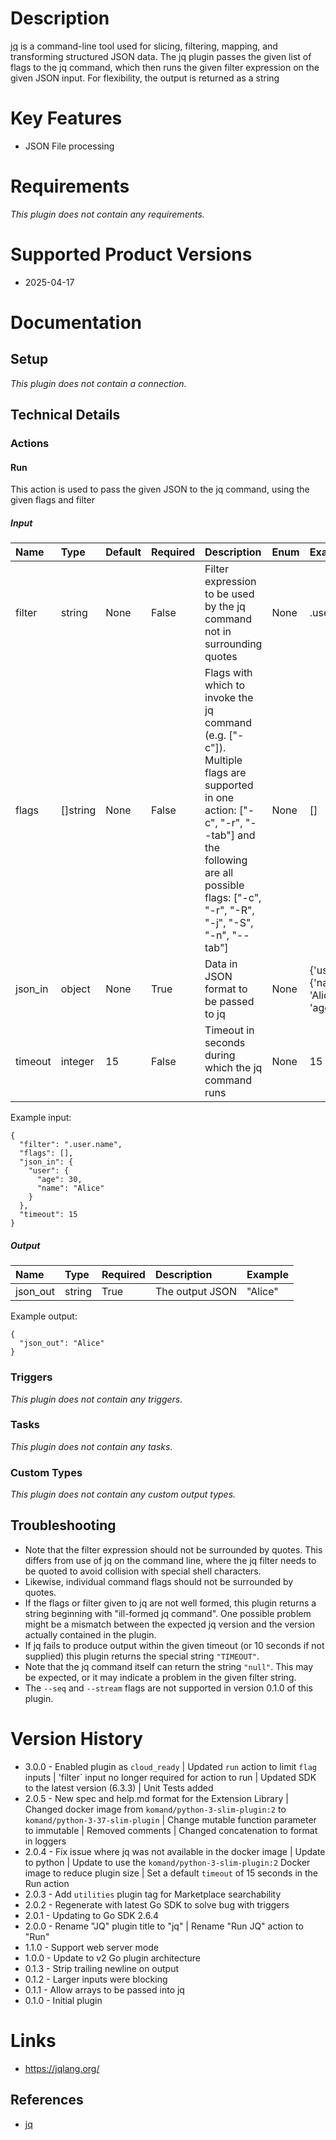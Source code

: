 # Description

[jq](https://stedolan.github.io/jq/) is a command-line tool used for slicing, filtering, mapping, and transforming structured JSON data. The jq plugin passes the given list of flags to the jq command, which then runs the given filter expression on the given JSON input. For flexibility, the output is returned as a string

# Key Features

* JSON File processing

# Requirements
  
*This plugin does not contain any requirements.*

# Supported Product Versions

* 2025-04-17

# Documentation

## Setup
  
*This plugin does not contain a connection.*

## Technical Details

### Actions


#### Run

This action is used to pass the given JSON to the jq command, using the given flags and filter

##### Input

|Name|Type|Default|Required|Description|Enum|Example|Placeholder|Tooltip|
| :--- | :--- | :--- | :--- | :--- | :--- | :--- | :--- | :--- |
|filter|string|None|False|Filter expression to be used by the jq command not in surrounding quotes|None|.user.name|None|None|
|flags|[]string|None|False|Flags with which to invoke the jq command (e.g. ["-c"]). Multiple flags are supported in one action: ["-c", "-r", "--tab"] and the following are all possible flags: ["-c", "-r", "-R", "-j", "-S", "-n", "--tab"]|None|[]|None|None|
|json_in|object|None|True|Data in JSON format to be passed to jq|None|{'user': {'name': 'Alice', 'age': 30}}|None|None|
|timeout|integer|15|False|Timeout in seconds during which the jq command runs|None|15|None|None|
  
Example input:

```
{
  "filter": ".user.name",
  "flags": [],
  "json_in": {
    "user": {
      "age": 30,
      "name": "Alice"
    }
  },
  "timeout": 15
}
```

##### Output

|Name|Type|Required|Description|Example|
| :--- | :--- | :--- | :--- | :--- |
|json_out|string|True|The output JSON|"Alice"|
  
Example output:

```
{
  "json_out": "Alice"
}
```
### Triggers
  
*This plugin does not contain any triggers.*
### Tasks
  
*This plugin does not contain any tasks.*

### Custom Types
  
*This plugin does not contain any custom output types.*

## Troubleshooting

* Note that the filter expression should not be surrounded by quotes. This differs from use of jq on the command line, where the jq filter needs to be quoted to avoid collision with special shell characters.
* Likewise, individual command flags should not be surrounded by quotes.
* If the flags or filter given to jq are not well formed, this plugin returns a string beginning with "ill-formed jq command". One possible problem might be a mismatch between the expected jq version and the version actually contained in the plugin.
* If jq fails to produce output within the given timeout (or 10 seconds if not supplied) this plugin returns the special string `"TIMEOUT"`.
* Note that the jq command itself can return the string `"null"`. This may be expected, or it may indicate a problem in the given filter string.
* The `--seq` and `--stream` flags are not supported in version 0.1.0 of this plugin.

# Version History

* 3.0.0 - Enabled plugin as `cloud_ready` | Updated `run` action to limit `flag` inputs | 'filter` input no longer required for action to run | Updated SDK to the latest version (6.3.3) | Unit Tests added
* 2.0.5 - New spec and help.md format for the Extension Library | Changed docker image from `komand/python-3-slim-plugin:2` to `komand/python-3-37-slim-plugin` | Change mutable function parameter to immutable | Removed comments | Changed concatenation to format in loggers
* 2.0.4 - Fix issue where jq was not available in the docker image | Update to python | Update to use the `komand/python-3-slim-plugin:2` Docker image to reduce plugin size | Set a default `timeout` of 15 seconds in the Run action
* 2.0.3 - Add `utilities` plugin tag for Marketplace searchability
* 2.0.2 - Regenerate with latest Go SDK to solve bug with triggers
* 2.0.1 - Updating to Go SDK 2.6.4
* 2.0.0 - Rename "JQ" plugin title to "jq" | Rename "Run JQ" action to "Run"
* 1.1.0 - Support web server mode
* 1.0.0 - Update to v2 Go plugin architecture
* 0.1.3 - Strip trailing newline on output
* 0.1.2 - Larger inputs were blocking
* 0.1.1 - Allow arrays to be passed into jq
* 0.1.0 - Initial plugin

# Links

* https://jqlang.org/

## References

* [jq](https://stedolan.github.io/jq/)
